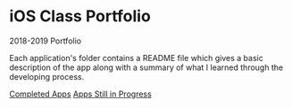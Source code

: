 # iOS Class Portfolio
2018-2019 Portfolio

Each application's folder contains a README file which gives a basic description of the app along with a summary of what I learned through the developing process.

[Completed Apps](https://github.com/nicodigiovanni/iosClassFinishedProjects)
[Apps Still in Progress](https://github.com/nicodigiovanni/iOSClassProjectsInProgress.git)


